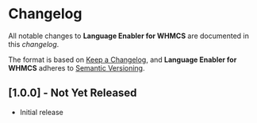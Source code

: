 # Changelog
All notable changes to **Language Enabler for WHMCS** are documented in this *changelog*.

The format is based on [Keep a Changelog](https://keepachangelog.com/en/1.0.0/), and **Language Enabler for WHMCS** adheres to [Semantic Versioning](https://semver.org/spec/v2.0.0.html).

## [1.0.0] - Not Yet Released
- Initial release